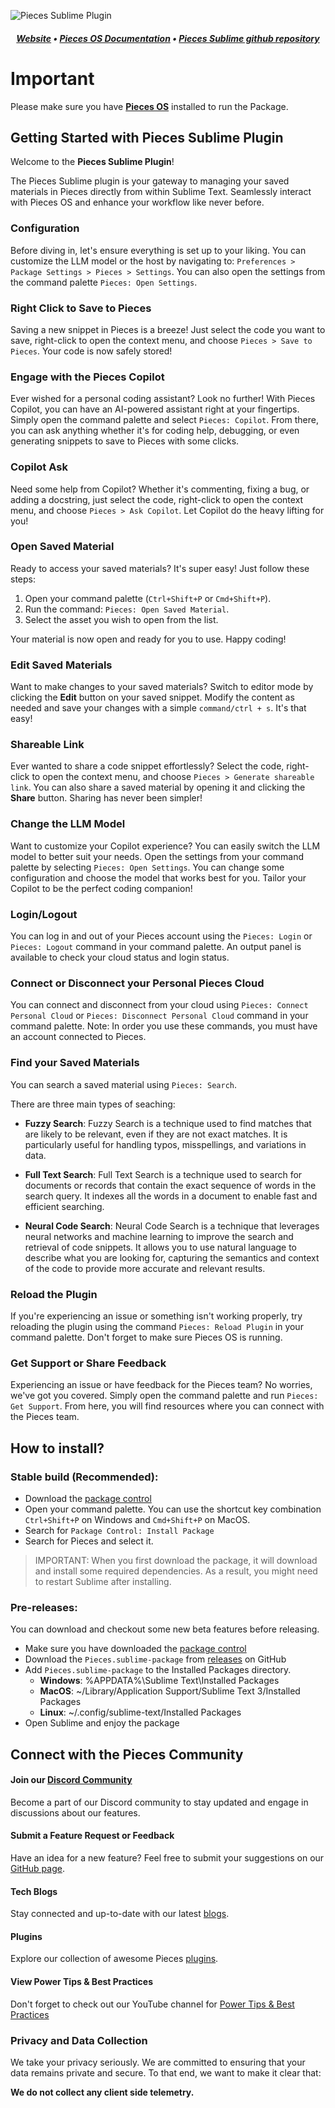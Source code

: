 ![Pieces Sublime Plugin](https://camo.githubusercontent.com/69c990240f877927146712d45be2f690085b9e45b4420736aa373917f8e0b2c8/68747470733a2f2f73746f726167652e676f6f676c65617069732e636f6d2f7069656365735f7374617469635f7265736f75726365732f7066645f77696b692f5049454345535f4d41494e5f4c4f474f5f57494b492e706e67)


##### <p align="center"> [Website](https://pieces.app/) • [Pieces OS Documentation](https://docs.pieces.app/) • [Pieces Sublime github repository](https://github.com/pieces-app/plugin_sublime)
</p>

# Important

Please make sure you have [**Pieces OS**](https://docs.pieces.app/installation-getting-started/what-am-i-installing) installed to run the Package.


## Getting Started with Pieces Sublime Plugin

Welcome to the **Pieces Sublime Plugin**!

The Pieces Sublime plugin is your gateway to managing your saved materials in Pieces directly from within Sublime Text. Seamlessly interact with Pieces OS and enhance your workflow like never before.

### Configuration

Before diving in, let's ensure everything is set up to your liking. You can customize the LLM model or the host by navigating to:
`Preferences > Package Settings > Pieces > Settings`.
You can also open the settings from the command palette `Pieces: Open Settings`.

### Right Click to Save to Pieces

Saving a new snippet in Pieces is a breeze! Just select the code you want to save, right-click to open the context menu, and choose `Pieces > Save to Pieces`. Your code is now safely stored!

### Engage with the Pieces Copilot

Ever wished for a personal coding assistant? Look no further! With Pieces Copilot, you can have an AI-powered assistant right at your fingertips. Simply open the command palette and select `Pieces: Copilot`. From there, you can ask anything whether it's for coding help, debugging, or even generating snippets to save to Pieces with some clicks.

### Copilot Ask

Need some help from Copilot? Whether it's commenting, fixing a bug, or adding a docstring, just select the code, right-click to open the context menu, and choose `Pieces > Ask Copilot`. Let Copilot do the heavy lifting for you!

### Open Saved Material

Ready to access your saved materials? It's super easy! Just follow these steps:

1. Open your command palette (`Ctrl+Shift+P` or `Cmd+Shift+P`).
2. Run the command: `Pieces: Open Saved Material`.
3. Select the asset you wish to open from the list.

Your material is now open and ready for you to use. Happy coding! 

### Edit Saved Materials

Want to make changes to your saved materials? Switch to editor mode by clicking the **Edit** button on your saved snippet. Modify the content as needed and save your changes with a simple `command/ctrl + s`. It's that easy!

### Shareable Link

Ever wanted to share a code snippet effortlessly? Select the code, right-click to open the context menu, and choose `Pieces > Generate shareable link`. You can also share a saved material by opening it and clicking the **Share** button. Sharing has never been simpler!

### Change the LLM Model

Want to customize your Copilot experience? You can easily switch the LLM model to better suit your needs. Open the settings from your command palette by selecting `Pieces: Open Settings`. You can change some configuration and choose the model that works best for you. Tailor your Copilot to be the perfect coding companion!

### Login/Logout

You can log in and out of your Pieces account using the `Pieces: Login` or `Pieces: Logout` command in your command palette. An output panel is available to check your cloud status and login status.

### Connect or Disconnect your Personal Pieces Cloud

You can connect and disconnect from your cloud using `Pieces: Connect Personal Cloud` or `Pieces: Disconnect Personal Cloud` command in your command palette.
Note: In order you use these commands, you must have an account connected to Pieces.

### Find your Saved Materials

You can search a saved material using `Pieces: Search`.

There are three main types of seaching:

- **Fuzzy Search**: Fuzzy Search is a technique used to find matches that are likely to be relevant, even if they are not exact matches. It is particularly useful for handling typos, misspellings, and variations in data.

- **Full Text Search**: Full Text Search is a technique used to search for documents or records that contain the exact sequence of words in the search query. It indexes all the words in a document to enable fast and efficient searching.

- **Neural Code Search**: Neural Code Search is a technique that leverages neural networks and machine learning to improve the search and retrieval of code snippets. It allows you to use natural language to describe what you are looking for, capturing the semantics and context of the code to provide more accurate and relevant results.

### Reload the Plugin

If you're experiencing an issue or something isn't working properly, try reloading the plugin using the command `Pieces: Reload Plugin` in your command palette. Don't forget to make sure Pieces OS is running.

### Get Support or Share Feedback

Experiencing an issue or have feedback for the Pieces team? No worries, we've got you covered. Simply open the command palette and run `Pieces: Get Support`. From here, you will find resources where you can connect with the Pieces team.

## How to install?

### Stable build (Recommended):

- Download the [package control](https://packagecontrol.io/installation)
- Open your command palette. You can use the shortcut key combination `Ctrl+Shift+P` on Windows and `Cmd+Shift+P` on MacOS.
- Search for `Package Control: Install Package`  
- Search for Pieces and select it.
> IMPORTANT: When you first download the package, it will download and install some required dependencies. As a result, you might need to restart Sublime after installing.

### Pre-releases:

You can download and checkout some new beta features before releasing.

- Make sure you have downloaded the [package control](https://packagecontrol.io/installation)
- Download the `Pieces.sublime-package` from [releases](https://github.com/pieces-app/plugin_sublime/releases) on GitHub 
- Add `Pieces.sublime-package` to the Installed Packages directory.
	- **Windows**: %APPDATA%\Sublime Text\Installed Packages
	- **MacOS**: ~/Library/Application Support/Sublime Text 3/Installed Packages
	- **Linux**: ~/.config/sublime-text/Installed Packages
- Open Sublime and enjoy the package


## Connect with the Pieces Community

#### Join our [Discord Community](https://discord.gg/getpieces)

Become a part of our Discord community to stay updated and engage in discussions about our features.

#### Submit a Feature Request or Feedback

Have an idea for a new feature? Feel free to submit your suggestions on our [GitHub page](https://github.com/pieces-app/plugin_sublime/issues).

#### Tech Blogs

Stay connected and up-to-date with our latest [blogs](https://code.pieces.app/blog).

#### Plugins

Explore our collection of awesome Pieces [plugins](https://code.pieces.app/plugins).

#### View Power Tips & Best Practices

Don't forget to check out our YouTube channel for [Power Tips & Best Practices](https://youtube.com/@getpieces)


### Privacy and Data Collection

We take your privacy seriously. We are committed to ensuring that your data remains private and secure. To that end, we want to make it clear that:

**We do not collect any client side telemetry.**

